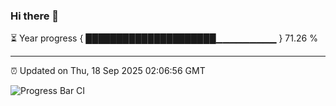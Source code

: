 ### Hi there 👋

⏳ Year progress { █████████████████████▁▁▁▁▁▁▁▁▁ } 71.26 %

---

⏰ Updated on Thu, 18 Sep 2025 02:06:56 GMT

![Progress Bar CI](https://github.com/IshwaranRudhara/GIT-ACTION/workflows/Progress%20Bar%20CI/badge.svg)
